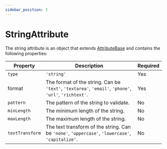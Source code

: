 ```yaml
---
sidebar_position: 3
---
```


# StringAttribute

The string attribute is an object that extends [AttributeBase](/docs/api-reference/attributes/base) and contains the following properties:

| Property | Description | Required |
|---|---|---|
| `type` | `'string'` | Yes |
| format | The format of the string. Can be `'text'`, `'textarea'`, `'email'`, `'phone'`, `'url'`, `'richtext'`. | Yes |
| `pattern` | The pattern of the string to validate. | No |
| `minLength` | The minimum length of the string. | No |
| `maxLength` | The maximum length of the string. | No |
| `textTransform` | The text transform of the string. Can be `'none'`, `'uppercase'`, `'lowercase'`, `'capitalize'`. | No |
